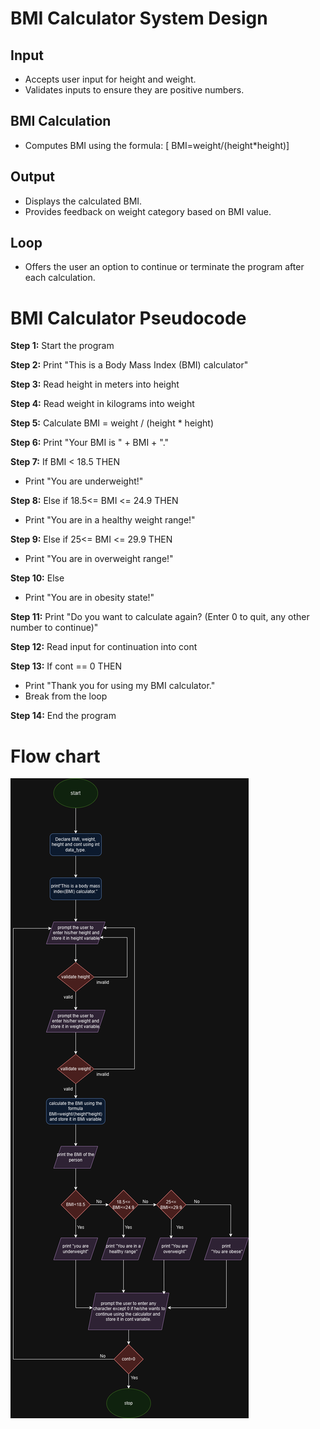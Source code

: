 


# BMI Calculator System Design

## Input 
- Accepts user input for height and weight.
- Validates inputs to ensure they are positive numbers.

## BMI Calculation
- Computes BMI using the formula: 
  [
  BMI=weight/(height*height)]

## Output
- Displays the calculated BMI.
- Provides feedback on weight category based on BMI value.

## Loop 
- Offers the user an option to continue or terminate the program after each calculation.




# BMI Calculator Pseudocode



**Step 1:** Start the program

**Step 2:** Print "This is a Body Mass Index (BMI) calculator"

**Step 3:** Read height in meters into height

**Step 4:** Read weight in kilograms into weight

**Step 5:** Calculate BMI = weight / (height * height)

**Step 6:** Print "Your BMI is " + BMI + "."

**Step 7:** If BMI < 18.5 THEN
   - Print "You are underweight!"
   
**Step 8:** Else if 18.5<= BMI <= 24.9 THEN
   - Print "You are in a healthy weight range!"
   
**Step 9:** Else if 25<= BMI <= 29.9 THEN
   - Print "You are in overweight range!"
   
**Step 10:** Else
   - Print "You are in obesity state!"

**Step 11:** Print "Do you want to calculate again? (Enter 0 to quit, any other number to continue)"

**Step 12:** Read input for continuation into cont

**Step 13:** If cont == 0 THEN
   - Print "Thank you for using my BMI calculator."
   - Break from the loop

**Step 14:** End the program



# Flow chart
![Flowchart](bmi_flowchart.png)
